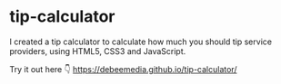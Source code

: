 # tip-calculator
I created a tip calculator to calculate how much you should tip service providers, using HTML5, CSS3 and JavaScript.

Try it out here 👇
https://debeemedia.github.io/tip-calculator/
